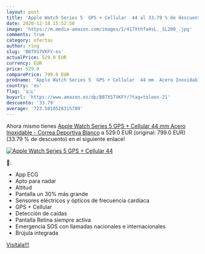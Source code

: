 ```yaml
---
layout: post
title: 'Apple Watch Series 5  GPS + Cellular  44 al 33.79 % de descuento'
date: 2020-12-18 15:52:58
image: 'https://m.media-amazon.com/images/I/417Xthfa4sL._SL200_.jpg'
comments: true
category: ofertas
author: ring
slug: 'B07XS7VKFY-es'
actualPrice: 529.0 EUR
currency: EUR
price: 529.0
comparePrice: 799.0 EUR
prodname: 'Apple Watch Series 5  GPS + Cellular  44 mm  Acero Inoxidable - Correa Deportiva Blanco'
country: 'es'
flag: '🇪🇸'
buyurl: 'https://www.amazon.es/dp/B07XS7VKFY/?tag=tolees-21'
descuento: '33.79'
average: '723.5810526315789'
---
```


Ahora mismo tienes [Apple Watch Series 5  GPS + Cellular  44 mm  Acero Inoxidable - Correa Deportiva Blanco](https://www.amazon.es/dp/B07XS7VKFY/?tag=tolees-21) a 529.0 EUR (original: 799.0 EUR) (33.79 %  de descuento) en el siguiente enlace!

[![Apple Watch Series 5  GPS + Cellular  44](https://m.media-amazon.com/images/I/417Xthfa4sL._SL200_.jpg)](https://www.amazon.es/dp/B07XS7VKFY/?tag=tolees-21)

🔎:

- App ECG
- Apto para nadar
- Altitud
- Pantalla un 30% más grande
- Sensores eléctricos y ópticos de frecuencia cardiaca
- GPS + Cellular
- Detección de caídas
- Pantalla Retina siempre activa
- Emergencia SOS con llamadas nacionales e internacionales
- Brújula integrada

[Visítala!!!](https://www.amazon.es/dp/B07XS7VKFY/?tag=tolees-21)
